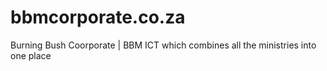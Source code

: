 # bbmcorporate.co.za
Burning Bush Coorporate | BBM ICT which combines all the ministries into one place 
